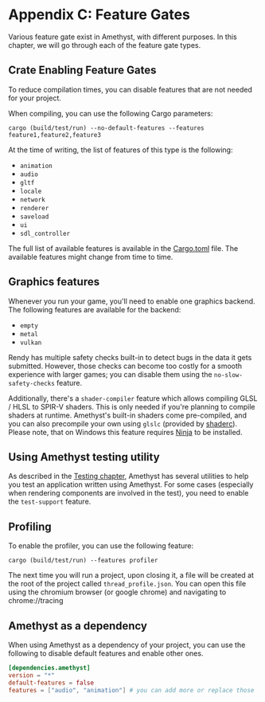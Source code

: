 # Appendix C: Feature Gates

Various feature gate exist in Amethyst, with different purposes.
In this chapter, we will go through each of the feature gate types.

## Crate Enabling Feature Gates

To reduce compilation times, you can disable features that are not needed for your project.

When compiling, you can use the following Cargo parameters:

```shell
cargo (build/test/run) --no-default-features --features feature1,feature2,feature3
```

At the time of writing, the list of features of this type is the following:

- `animation`
- `audio`
- `gltf`
- `locale`
- `network`
- `renderer`
- `saveload`
- `ui`
- `sdl_controller`

The full list of available features is available in the [Cargo.toml] file.
The available features might change from time to time.

## Graphics features

Whenever you run your game, you'll need to enable one graphics backend. The following features are
available for the backend:

- `empty`
- `metal`
- `vulkan`

Rendy has multiple safety checks built-in to detect bugs in the data it gets submitted. However,
those checks can become too costly for a smooth experience with larger games; you can disable
them using the `no-slow-safety-checks` feature.

Additionally, there's a `shader-compiler` feature which allows compiling GLSL / HLSL to SPIR-V
shaders. This is only needed if you're planning to compile shaders at runtime. Amethyst's
built-in shaders come pre-compiled, and you can also precompile your own using `glslc` (provided
by [shaderc]). Please note, that on Windows this feature requires [Ninja] to be installed.

## Using Amethyst testing utility

As described in the [Testing chapter][bk_test], Amethyst has several utilities to help you
test an application written using Amethyst. For some cases (especially when rendering components
are involved in the test), you need to enable the `test-support` feature.

## Profiling

To enable the profiler, you can use the following feature:

```shell
cargo (build/test/run) --features profiler
```

The next time you will run a project, upon closing it, a file will be created at the root of the project called `thread_profile.json`.
You can open this file using the chromium browser (or google chrome) and navigating to chrome://tracing

## Amethyst as a dependency

When using Amethyst as a dependency of your project, you can use the following to disable default features and enable other ones.

```toml
[dependencies.amethyst]
version = "*"
default-features = false
features = ["audio", "animation"] # you can add more or replace those
```

[bk_test]: ../testing.html
[cargo.toml]: https://github.com/amethyst/amethyst/blob/master/Cargo.toml
[ninja]: https://ninja-build.org/
[shaderc]: https://github.com/google/shaderc
